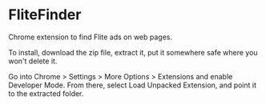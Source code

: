 # FliteFinder
Chrome extension to find Flite ads on web pages.

To install, download the zip file, extract it, put it somewhere safe where you won't delete it.

Go into Chrome > Settings > More Options > Extensions and enable Developer Mode. From there, select Load Unpacked Extension, and point it to the extracted folder.
